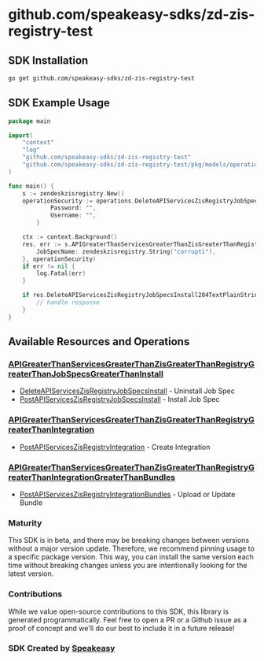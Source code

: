 # github.com/speakeasy-sdks/zd-zis-registry-test

<!-- Start SDK Installation -->
## SDK Installation

```bash
go get github.com/speakeasy-sdks/zd-zis-registry-test
```
<!-- End SDK Installation -->

## SDK Example Usage
<!-- Start SDK Example Usage -->


```go
package main

import(
	"context"
	"log"
	"github.com/speakeasy-sdks/zd-zis-registry-test"
	"github.com/speakeasy-sdks/zd-zis-registry-test/pkg/models/operations"
)

func main() {
    s := zendeskzisregistry.New()
    operationSecurity := operations.DeleteAPIServicesZisRegistryJobSpecsInstallSecurity{
            Password: "",
            Username: "",
        }

    ctx := context.Background()
    res, err := s.APIGreaterThanServicesGreaterThanZisGreaterThanRegistryGreaterThanJobSpecsGreaterThanInstall.DeleteAPIServicesZisRegistryJobSpecsInstall(ctx, operations.DeleteAPIServicesZisRegistryJobSpecsInstallRequest{
        JobSpecName: zendeskzisregistry.String("corrupti"),
    }, operationSecurity)
    if err != nil {
        log.Fatal(err)
    }

    if res.DeleteAPIServicesZisRegistryJobSpecsInstall204TextPlainString != nil {
        // handle response
    }
}
```
<!-- End SDK Example Usage -->

<!-- Start SDK Available Operations -->
## Available Resources and Operations


### [APIGreaterThanServicesGreaterThanZisGreaterThanRegistryGreaterThanJobSpecsGreaterThanInstall](docs/sdks/apigreaterthanservicesgreaterthanzisgreaterthanregistrygreaterthanjobspecsgreaterthaninstall/README.md)

* [DeleteAPIServicesZisRegistryJobSpecsInstall](docs/sdks/apigreaterthanservicesgreaterthanzisgreaterthanregistrygreaterthanjobspecsgreaterthaninstall/README.md#deleteapiserviceszisregistryjobspecsinstall) - Uninstall Job Spec
* [PostAPIServicesZisRegistryJobSpecsInstall](docs/sdks/apigreaterthanservicesgreaterthanzisgreaterthanregistrygreaterthanjobspecsgreaterthaninstall/README.md#postapiserviceszisregistryjobspecsinstall) - Install Job Spec

### [APIGreaterThanServicesGreaterThanZisGreaterThanRegistryGreaterThanIntegration](docs/sdks/apigreaterthanservicesgreaterthanzisgreaterthanregistrygreaterthanintegration/README.md)

* [PostAPIServicesZisRegistryIntegration](docs/sdks/apigreaterthanservicesgreaterthanzisgreaterthanregistrygreaterthanintegration/README.md#postapiserviceszisregistryintegration) - Create Integration

### [APIGreaterThanServicesGreaterThanZisGreaterThanRegistryGreaterThanIntegrationGreaterThanBundles](docs/sdks/apigreaterthanservicesgreaterthanzisgreaterthanregistrygreaterthanintegrationgreaterthanbundles/README.md)

* [PostAPIServicesZisRegistryIntegrationBundles](docs/sdks/apigreaterthanservicesgreaterthanzisgreaterthanregistrygreaterthanintegrationgreaterthanbundles/README.md#postapiserviceszisregistryintegrationbundles) - Upload or Update Bundle
<!-- End SDK Available Operations -->

### Maturity

This SDK is in beta, and there may be breaking changes between versions without a major version update. Therefore, we recommend pinning usage
to a specific package version. This way, you can install the same version each time without breaking changes unless you are intentionally
looking for the latest version.

### Contributions

While we value open-source contributions to this SDK, this library is generated programmatically.
Feel free to open a PR or a Github issue as a proof of concept and we'll do our best to include it in a future release!

### SDK Created by [Speakeasy](https://docs.speakeasyapi.dev/docs/using-speakeasy/client-sdks)
